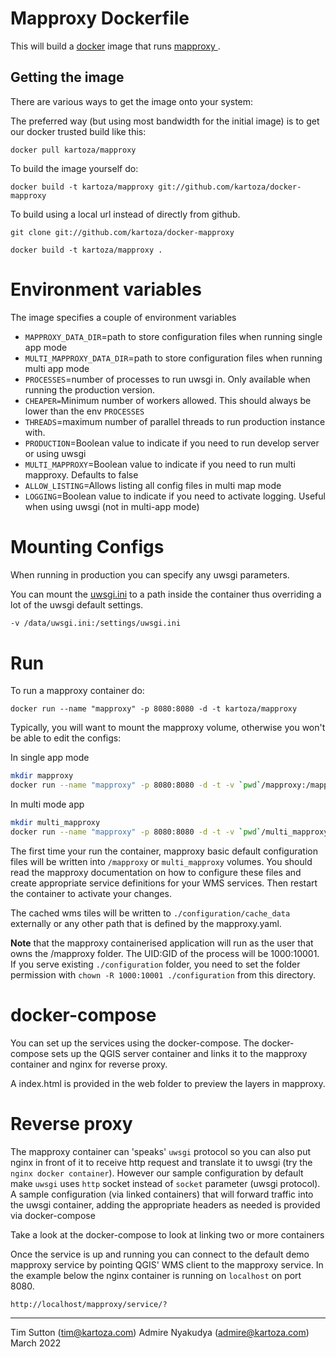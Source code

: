 # Mapproxy Dockerfile

This will build a [docker](http://www.docker.com/) image that runs [mapproxy
](http://mapproxy.org).

## Getting the image

There are various ways to get the image onto your system:


The preferred way (but using most bandwidth for the initial image) is to
get our docker trusted build like this:


```
docker pull kartoza/mapproxy
```

To build the image yourself do:

```
docker build -t kartoza/mapproxy git://github.com/kartoza/docker-mapproxy
```

To build  using a local url instead of directly from github.

```
git clone git://github.com/kartoza/docker-mapproxy
```

```
docker build -t kartoza/mapproxy .
```
# Environment variables
The image specifies a couple of environment variables

* `MAPPROXY_DATA_DIR`=path to store configuration files when running single
  app mode
* `MULTI_MAPPROXY_DATA_DIR`=path to store configuration files when running
  multi app mode
* `PROCESSES`=number of processes to run uwsgi in. Only available
  when running the production version.
* `CHEAPER=`Minimum number of workers allowed. This should always be lower than
the env `PROCESSES`
* `THREADS`=maximum number of parallel threads to run production instance with. 
* `PRODUCTION`=Boolean value to indicate if you need to run develop server or using uwsgi
* `MULTI_MAPPROXY`=Boolean value to indicate if you need to run multi mapproxy. Defaults to false
* `ALLOW_LISTING`=Allows listing all config files in multi map mode  
* `LOGGING`=Boolean value to indicate if you need to activate logging. Useful
when using uwsgi (not in multi-app mode)

# Mounting Configs

When running in production you can specify any uwsgi parameters.

You can mount the [uwsgi.ini](https://github.com/kartoza/docker-mapproxy/blob/master/uwsgi.ini) to
a path inside the container thus overriding a lot of the uwsgi default settings.

```bash
-v /data/uwsgi.ini:/settings/uwsgi.ini
```
    
# Run

To run a mapproxy container do:

```
docker run --name "mapproxy" -p 8080:8080 -d -t kartoza/mapproxy
```

Typically, you will want to mount the mapproxy volume, otherwise you won't be
able to edit the configs:

In single app mode
```bash
mkdir mapproxy
docker run --name "mapproxy" -p 8080:8080 -d -t -v `pwd`/mapproxy:/mapproxy kartoza/mapproxy
```

In multi mode app

```bash
mkdir multi_mapproxy
docker run --name "mapproxy" -p 8080:8080 -d -t -v `pwd`/multi_mapproxy:/multi_mapproxy kartoza/mapproxy
```

The first time your run the container, mapproxy basic default configuration
files will be written into `/mapproxy` or `multi_mapproxy` volumes. You should read the mapproxy documentation
on how to configure these files and create appropriate service definitions for 
your WMS services. Then restart the container to activate your changes.

The cached wms tiles will be written to ``./configuration/cache_data`` externally or any other path that is
defined by the mapproxy.yaml.

**Note** that the mapproxy containerised application will run as the user that
owns the /mapproxy folder. The UID:GID of the process will be 1000:10001. If you serve existing ``./configuration`` folder, you need to set the folder permission with `chown -R 1000:10001 ./configuration` from this directory.

# docker-compose
You can set up the services using the docker-compose. The docker-compose sets up the QGIS server 
container and links it to the mapproxy container and nginx for reverse proxy. 

A index.html is provided in the web folder to preview the layers in mapproxy.

# Reverse proxy

The mapproxy container can 'speaks' ``uwsgi`` protocol so you can also put nginx in front of it 
to receive http request and translate it to uwsgi
(try the ``nginx docker container``). However our sample configuration by default 
make `uwsgi` uses `http` socket instead of `socket` parameter (uwsgi protocol). A sample configuration (via linked
containers) that will forward traffic into the uwsgi container, adding the appropriate 
headers as needed is provided via docker-compose

Take a look at the docker-compose to look at linking two or more containers

Once the service is up and running you can connect to the default demo
mapproxy service by pointing QGIS' WMS client to the mapproxy service.
In the example below the nginx container is running on 
``localhost`` on port 8080.

```
http://localhost/mapproxy/service/?
```

-----------

Tim Sutton (tim@kartoza.com)
Admire Nyakudya (admire@kartoza.com)
March 2022
